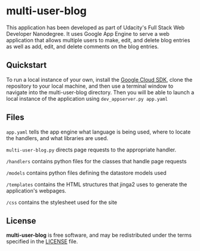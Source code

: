 # multi-user-blog

This application has been developed as part of Udacity's Full Stack Web Developer Nanodegree. It uses Google App Engine to serve a web application that allows multiple users to make, edit, and delete blog entries as well as add, edit, and delete comments on the blog entries.

## Quickstart

To run a local instance of your own, install the [Google Cloud SDK](https://cloud.google.com/appengine/docs/python/download), clone the repository to your local machine, and then use a terminal window to navigate into the multi-user-blog directory. Then you will be able to launch a local instance of the application using `dev_appserver.py app.yaml`

## Files

`app.yaml` tells the app engine what language is being used, where to locate the handlers, and what libraries are used.

`multi-user-blog.py` directs page requests to the appropriate handler.

`/handlers` contains python files for the classes that handle page requests

`/models` contains python files defining the datastore models used

`/templates` contains the HTML structures that jinga2 uses to generate the application's webpages.

`/css` contains the stylesheet used for the site

## License

**multi-user-blog** is free software, and may be redistributed under the terms specified in the [LICENSE](https://github.com/caasted/multi-user-blog/blob/master/LICENSE) file.
